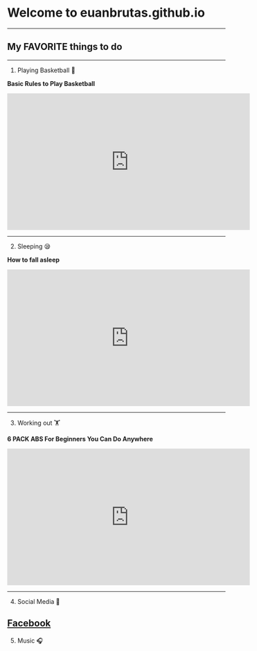 # **Welcome to euanbrutas.github.io**
---
## My **FAVORITE** things to do
----
1. Playing Basketball 🏀

**Basic Rules to Play Basketball**

<iframe width="560" height="315" src="https://www.youtube.com/embed/XbtmGKif7Ck" title="YouTube video player" frameborder="0" allow="accelerometer; autoplay; clipboard-write; encrypted-media; gyroscope; picture-in-picture" allowfullscreen></iframe>

---
2. Sleeping 😪

**How to fall asleep**

<iframe width="560" height="315" src="https://www.youtube.com/embed/SxvNmOTrohw" title="YouTube video player" frameborder="0" allow="accelerometer; autoplay; clipboard-write; encrypted-media; gyroscope; picture-in-picture" allowfullscreen></iframe>

---
3. Working out 🏋️

**6 PACK ABS For Beginners You Can Do Anywhere**

<iframe width="560" height="315" src="https://www.youtube.com/embed/3p8EBPVZ2Iw" title="YouTube video player" frameborder="0" allow="accelerometer; autoplay; clipboard-write; encrypted-media; gyroscope; picture-in-picture" allowfullscreen></iframe>

---
4. Social Media 📱

[**Facebook**](https://www.facebook.com/euan.brutas)
---
5. Music 🎧


